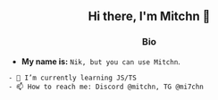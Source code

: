 <h2 align="center">Hi there, I'm Mitchn 👋</h2>

<!--Stop straling my README >:[-->

<h3 align="center">Bio</h3>

- **My name is:** `Nik, but you can use Mitchn`.

<!--<h3 align="center">Statistics</h3>
<p align="center"><img src="https://komarev.com/ghpvc/?username=crtmitchn&color=green" alt="crtmitchn"/></p>

<p align="center"><img src="https://github-readme-stats.vercel.app/api?username=crtmitchn&show_icons=true&theme=dracula" alt="crtmitchn"/></p>-->

```
- 🌱 I’m currently learning JS/TS
- 📫 How to reach me: Discord @mitchn, TG @mi7chn
```
